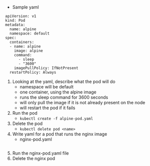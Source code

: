 * Sample yaml
```
apiVersion: v1
kind: Pod
metadata:
  name: alpine
  namespace: default
spec:
  containers:
  - name: alpine
    image: alpine
    command:
      - sleep
      - "3600"
    imagePullPolicy: IfNotPresent
  restartPolicy: Always
```
1. Looking at the yaml, describe what the pod will do 
    * namespace will be default
    * one container, using the alpine image
    * runs the sleep command for 3600 seconds
    * will only pull the image if it is not already present on the node
    * will restart the pod if it fails
2. Run the pod
    * `kubectl create -f alpine-pod.yaml`
3. Delete the pod 
    * `kubectl delete pod <name>`
4. Write yaml for a pod that runs the nginx image
    * nginx-pod.yaml
```

```
5. Run the nginx-pod.yaml file
6. Delete the nginx pod